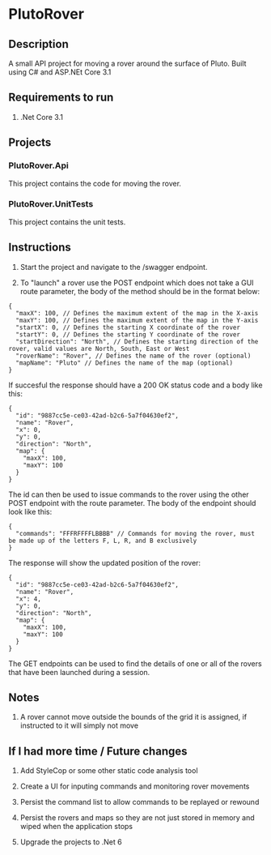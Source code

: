 # PlutoRover

## Description

A small API project for moving a rover around the surface of Pluto. Built using C# and ASP.NEt Core 3.1

## Requirements to run

1) .Net Core 3.1

## Projects

### PlutoRover.Api

This project contains the code for moving the rover.

### PlutoRover.UnitTests

This project contains the unit tests.

## Instructions

1) Start the project and navigate to the /swagger endpoint.

2) To "launch" a rover use the POST endpoint which does not take a GUI route parameter, the body of the method should be in the format below:

```
{
  "maxX": 100, // Defines the maximum extent of the map in the X-axis
  "maxY": 100, // Defines the maximum extent of the map in the Y-axis
  "startX": 0, // Defines the starting X coordinate of the rover
  "startY": 0, // Defines the starting Y coordinate of the rover
  "startDirection": "North", // Defines the starting direction of the rover, valid values are North, South, East or West
  "roverName": "Rover", // Defines the name of the rover (optional)
  "mapName": "Pluto" // Defines the name of the map (optional)
}
```

If succesful the response should have a 200 OK status code and a body like this:

```
{
  "id": "9887cc5e-ce03-42ad-b2c6-5a7f04630ef2",
  "name": "Rover",
  "x": 0,
  "y": 0,
  "direction": "North",
  "map": {
    "maxX": 100,
    "maxY": 100
  }
}
```

The id can then be used to issue commands to the rover using the other POST endpoint with the route parameter. The body of the endpoint should look like this:

```
{
  "commands": "FFFRFFFFLBBBB" // Commands for moving the rover, must be made up of the letters F, L, R, and B exclusively
}
```

The response will show the updated position of the rover:

```
{
  "id": "9887cc5e-ce03-42ad-b2c6-5a7f04630ef2",
  "name": "Rover",
  "x": 4,
  "y": 0,
  "direction": "North",
  "map": {
    "maxX": 100,
    "maxY": 100
  }
}
```

The GET endpoints can be used to find the details of one or all of the rovers that have been launched during a session.

## Notes

1) A rover cannot move outside the bounds of the grid it is assigned, if instructed to it will simply not move

## If I had more time / Future changes

1) Add StyleCop or some other static code analysis tool

2) Create a UI for inputing commands and monitoring rover movements

3) Persist the command list to allow commands to be replayed or rewound

4) Persist the rovers and maps so they are not just stored in memory and wiped when the application stops

5) Upgrade the projects to .Net 6
